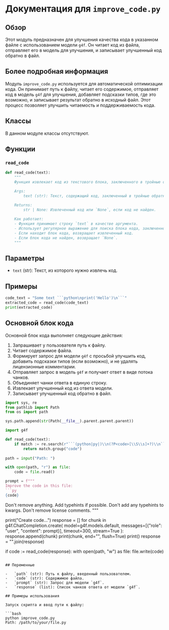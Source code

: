 # Документация для `improve_code.py`

## Обзор

Этот модуль предназначен для улучшения качества кода в указанном файле с использованием модели `g4f`. Он читает код из файла, отправляет его в модель для улучшения, и записывает улучшенный код обратно в файл.

## Более подробная информация

Модуль `improve_code.py` используется для автоматической оптимизации кода. Он принимает путь к файлу, читает его содержимое, отправляет код в модель `g4f` для улучшения, добавляет подсказки типов, где это возможно, и записывает результат обратно в исходный файл. Этот процесс позволяет улучшить читаемость и поддерживаемость кода.

## Классы

В данном модуле классы отсутствуют.

## Функции

### `read_code`

```python
def read_code(text):
    """
    Функция извлекает код из текстового блока, заключенного в тройные обратные кавычки.

    Args:
        text (str): Текст, содержащий код, заключенный в тройные обратные кавычки.

    Returns:
        str | None: Извлеченный код или `None`, если код не найден.
    
    Как работает:
    - Функция принимает строку `text` в качестве аргумента.
    - Использует регулярное выражение для поиска блока кода, заключенного в тройные обратные кавычки.
    - Если находит блок кода, возвращает извлеченный код.
    - Если блок кода не найден, возвращает `None`.
    """
```

## Параметры

-   `text` (str): Текст, из которого нужно извлечь код.

## Примеры

```python
code_text = "Some text ```python\nprint('Hello')\n```"
extracted_code = read_code(code_text)
print(extracted_code)
```

## Основной блок кода

Основной блок кода выполняет следующие действия:

1.  Запрашивает у пользователя путь к файлу.
2.  Читает содержимое файла.
3.  Формирует запрос для модели `g4f` с просьбой улучшить код, добавить подсказки типов (если возможно), и не удалять лицензионные комментарии.
4.  Отправляет запрос в модель `g4f` и получает ответ в виде потока чанков.
5.  Объединяет чанки ответа в единую строку.
6.  Извлекает улучшенный код из ответа модели.
7.  Записывает улучшенный код обратно в файл.

```python
import sys, re
from pathlib import Path
from os import path

sys.path.append(str(Path(__file__).parent.parent.parent))

import g4f

def read_code(text):
    if match := re.search(r"```(python|py|)\\n(?P<code>[\\S\\s]+?)\\n```", text):
        return match.group("code")
    
path = input("Path: ")

with open(path, "r") as file:
    code = file.read()

prompt = f"""
Improve the code in this file:
```py
{code}
```
Don't remove anything.
Add typehints if possible.
Don't add any typehints to kwargs.
Don't remove license comments.
"""

print("Create code...")
response = []
for chunk in g4f.ChatCompletion.create(
    model=g4f.models.default,
    messages=[{"role": "user", "content": prompt}],
    timeout=300,
    stream=True
):
    response.append(chunk)
    print(chunk, end="", flush=True)
print()
response = "".join(response)

if code := read_code(response):
    with open(path, "w") as file:
        file.write(code)
```

## Переменные

-   `path` (str): Путь к файлу, введенный пользователем.
-   `code` (str): Содержимое файла.
-   `prompt` (str): Запрос для модели `g4f`.
-   `response` (list): Список чанков ответа от модели `g4f`.

## Примеры использования

Запуск скрипта и ввод пути к файлу:

```bash
python improve_code.py
Path: /path/to/your/file.py